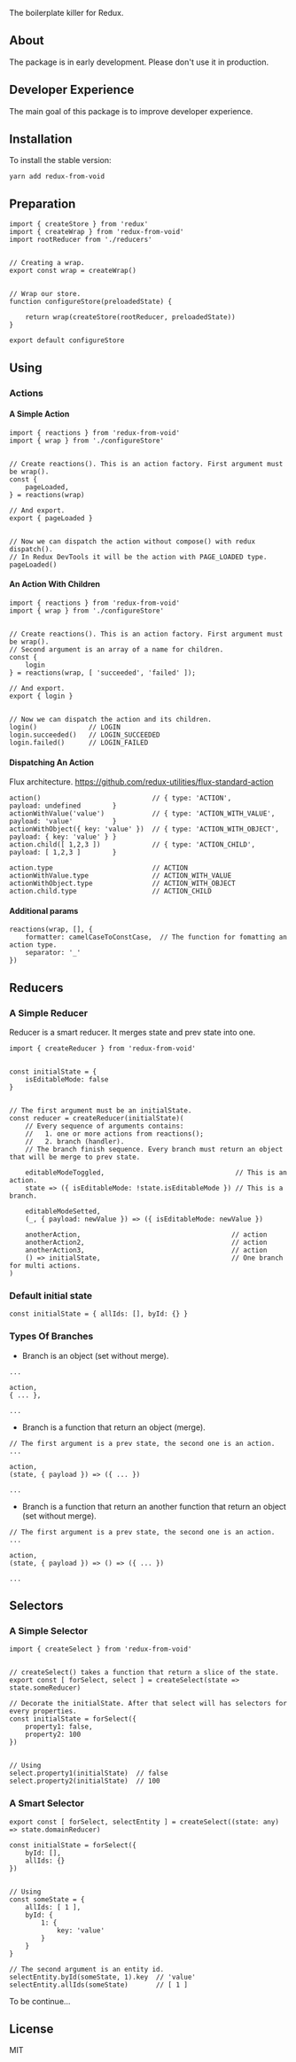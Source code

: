 The boilerplate killer for Redux.

## About
The package is in early development. Please don't use it in production.

## Developer Experience

The main goal of this package is to improve developer experience.

## Installation

To install the stable version:

```
yarn add redux-from-void
```

## Preparation
```
import { createStore } from 'redux'
import { createWrap } from 'redux-from-void'
import rootReducer from './reducers'


// Creating a wrap.
export const wrap = createWrap()


// Wrap our store.
function configureStore(preloadedState) {
    
    return wrap(createStore(rootReducer, preloadedState))
}

export default configureStore
```

## Using
### Actions
#### A Simple Action
```
import { reactions } from 'redux-from-void'
import { wrap } from './configureStore'


// Create reactions(). This is an action factory. First argument must be wrap().
const {
    pageLoaded,
} = reactions(wrap)

// And export.
export { pageLoaded }


// Now we can dispatch the action without compose() with redux dispatch().
// In Redux DevTools it will be the action with PAGE_LOADED type.
pageLoaded()
```

#### An Action With Children
```
import { reactions } from 'redux-from-void'
import { wrap } from './configureStore'


// Create reactions(). This is an action factory. First argument must be wrap().
// Second argument is an array of a name for children.
const {
    login
} = reactions(wrap, [ 'succeeded', 'failed' ]);

// And export.
export { login }


// Now we can dispatch the action and its children.
login()             // LOGIN
login.succeeded()   // LOGIN_SUCCEEDED
login.failed()      // LOGIN_FAILED
```

#### Dispatching An Action
Flux architecture. https://github.com/redux-utilities/flux-standard-action
```
action()                            // { type: 'ACTION',             payload: undefined        }
actionWithValue('value')            // { type: 'ACTION_WITH_VALUE',  payload: 'value'          }
actionWithObject({ key: 'value' })  // { type: 'ACTION_WITH_OBJECT', payload: { key: 'value' } }
action.child([ 1,2,3 ])             // { type: 'ACTION_CHILD',       payload: [ 1,2,3 ]        }

action.type                         // ACTION
actionWithValue.type                // ACTION_WITH_VALUE
actionWithObject.type               // ACTION_WITH_OBJECT
action.child.type                   // ACTION_CHILD
```

#### Additional params
```
reactions(wrap, [], {
    formatter: camelCaseToConstCase,  // The function for fomatting an action type.
    separator: '_'
})
```

## Reducers
### A Simple Reducer
Reducer is a smart reducer. It merges state and prev state into one.
```
import { createReducer } from 'redux-from-void'


const initialState = {
    isEditableMode: false
}


// The first argument must be an initialState.
const reducer = createReducer(initialState)(
    // Every sequence of arguments contains:
    //   1. one or more actions from reactions();
    //   2. branch (handler).
    // The branch finish sequence. Every branch must return an object that will be merge to prev state.

    editableModeToggled,                                 // This is an action.
    state => ({ isEditableMode: !state.isEditableMode }) // This is a branch.
    
    editableModeSetted,
    (_, { payload: newValue }) => ({ isEditableMode: newValue })
    
    anotherAction,                                      // action
    anotherAction2,                                     // action
    anotherAction3,                                     // action
    () => initialState,                                 // One branch for multi actions. 
)
```
### Default initial state
```
const initialState = { allIds: [], byId: {} }
```

### Types Of Branches
- Branch is an object (set without merge).
```
...

action,
{ ... },

...
```

- Branch is a function that return an object (merge).
```
// The first argument is a prev state, the second one is an action.
...

action,
(state, { payload }) => ({ ... })

...

```
- Branch is a function that return an another function that return an object (set without merge).
```
// The first argument is a prev state, the second one is an action.
...

action,
(state, { payload }) => () => ({ ... })

...
```

## Selectors
### A Simple Selector 
```
import { createSelect } from 'redux-from-void'


// createSelect() takes a function that return a slice of the state. 
export const [ forSelect, select ] = createSelect(state => state.someReducer)

// Decorate the initialState. After that select will has selectors for every properties.
const initialState = forSelect({
    property1: false,
    property2: 100
})


// Using
select.property1(initialState)  // false
select.property2(initialState)  // 100
```

### A Smart Selector
```
export const [ forSelect, selectEntity ] = createSelect((state: any) => state.domainReducer)

const initialState = forSelect({
    byId: [],
    allIds: {}
})


// Using
const someState = {
    allIds: [ 1 ],
    byId: {
        1: {
            key: 'value'
        }
    }
}

// The second argument is an entity id.
selectEntity.byId(someState, 1).key  // 'value'
selectEntity.allIds(someState)       // [ 1 ]
```

To be continue...

## License

MIT
